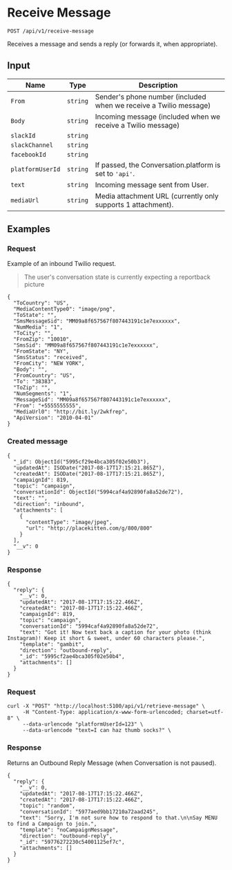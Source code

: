 # Receive Message

```
POST /api/v1/receive-message
```

Receives a message and sends a reply (or forwards it, when appropriate).


## Input

Name | Type | Description
--- | --- | ---
`From` | `string` | Sender's phone number (included when we receive a Twilio message)
`Body` | `string` | Incoming message (included when we receive a Twilio message)
`slackId` | `string` |
`slackChannel` | `string` |
`facebookId` | `string` |
`platformUserId` | `string` | If passed, the Conversation.platform is set to `'api'`.
`text` | `string` | Incoming message sent from User.
`mediaUrl` | `string` | Media attachment URL (currently only supports 1 attachment).

## Examples

### Request

Example of an inbound Twilio request.
> The user's conversation state is currently expecting a reportback picture

```
{
  "ToCountry": "US",
  "MediaContentType0": "image/png",
  "ToState": "",
  "SmsMessageSid": "MM09a8f657567f807443191c1e7exxxxxx",
  "NumMedia": "1",
  "ToCity": "",
  "FromZip": "10010",
  "SmsSid": "MM09a8f657567f807443191c1e7exxxxxx",
  "FromState": "NY",
  "SmsStatus": "received",
  "FromCity": "NEW YORK",
  "Body": "",
  "FromCountry": "US",
  "To": "38383",
  "ToZip": "",
  "NumSegments": "1",
  "MessageSid": "MM09a8f657567f807443191c1e7exxxxxx",
  "From": "+5555555555",
  "MediaUrl0": "http://bit.ly/2wkfrep",
  "ApiVersion": "2010-04-01"
}
```

### Created message

```
{
  "_id": ObjectId("5995cf29e4bca305f02e50b3"),
  "updatedAt": ISODate("2017-08-17T17:15:21.865Z"),
  "createdAt": ISODate("2017-08-17T17:15:21.865Z"),
  "campaignId": 819,
  "topic": "campaign",
  "conversationId": ObjectId("5994caf4a92890fa8a52de72"),
  "text": "",
  "direction": "inbound",
  "attachments": [
    {
      "contentType": "image/jpeg",
      "url": "http://placekitten.com/g/800/800"
    }
  ],
  "__v": 0
}
```

### Response

```
{
  "reply": {
    "__v": 0,
    "updatedAt": "2017-08-17T17:15:22.466Z",
    "createdAt": "2017-08-17T17:15:22.466Z",
    "campaignId": 819,
    "topic": "campaign",
    "conversationId": "5994caf4a92890fa8a52de72",
    "text": "Got it! Now text back a caption for your photo (think Instagram)! Keep it short & sweet, under 60 characters please.",
    "template": "gambit",
    "direction": "outbound-reply",
    "_id": "5995cf2ae4bca305f02e50b4",
    "attachments": []
  }
}
```

### Request

```
curl -X "POST" "http://localhost:5100/api/v1/retrieve-message" \
     -H "Content-Type: application/x-www-form-urlencoded; charset=utf-8" \
     --data-urlencode "platformUserId=123" \
     --data-urlencode "text=I can haz thumb socks?" \
```

### Response

Returns an Outbound Reply Message (when Conversation is not paused).

```
{
  "reply": {
    "__v": 0,
    "updatedAt": "2017-08-17T17:15:22.466Z",
    "createdAt": "2017-08-17T17:15:22.466Z",
    "topic": "random",
    "conversationId": "5977aed9bb17210a72aad245",
    "text": "Sorry, I'm not sure how to respond to that.\n\nSay MENU to find a Campaign to join.",
    "template": "noCampaignMessage",
    "direction": "outbound-reply",
    "_id": "59776272230c54001125ef7c",
    "attachments": []
  }
}
```

